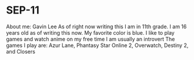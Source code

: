 # SEP-11

About me: 
Gavin Lee
    As of right now writing this I am in 11th grade.
    I am 16 years old as of writing this now.
    My favorite color is blue.
    I like to play games and watch anime on my free time
    I am usually an introvert
    The games I play are: Azur Lane, Phantasy Star Online 2, Overwatch, Destiny 2, and Closers
